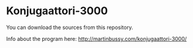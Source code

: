 # Konjugaattori-3000

You can download the sources from this repository.

Info about the program here: http://martinbussy.com/konjugaattori-3000/
